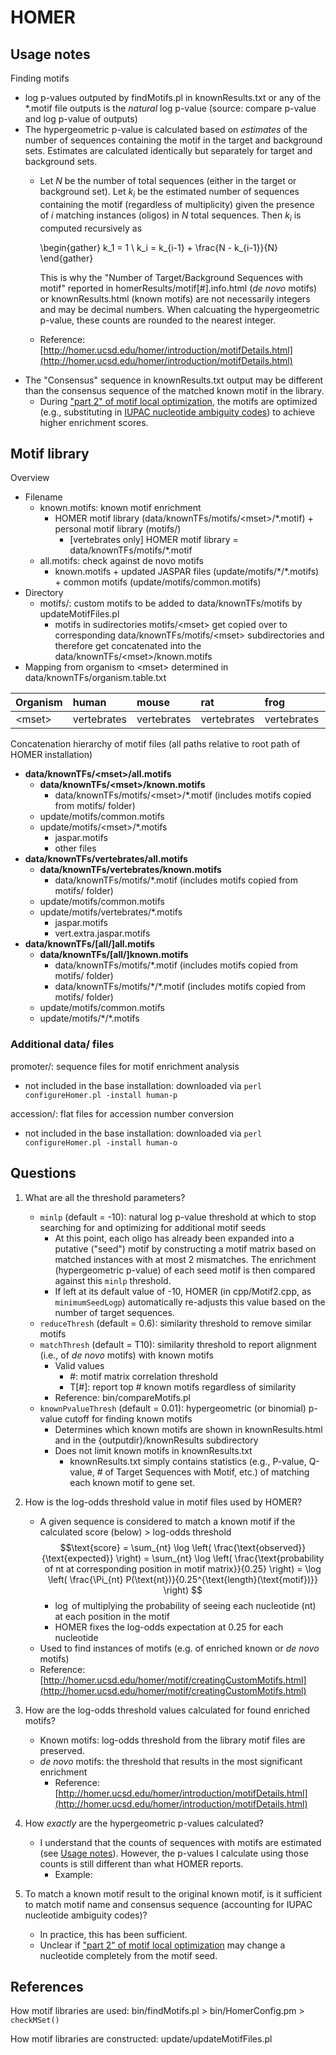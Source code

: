 # HOMER

## Usage notes <a name="usage"></a>

Finding motifs
- log p-values outputed by findMotifs.pl in knownResults.txt or any of the \*.motif file outputs is the *natural* log p-value (source: compare p-value and log p-value of outputs)
- The hypergeometric p-value is calculated based on *estimates* of the number of sequences containing the motif in the target and background sets. Estimates are calculated identically but separately for target and background sets.
  - Let $N$ be the number of total sequences (either in the target or background set). Let $k_i$ be the estimated number of sequences containing the motif (regardless of multiplicity) given the presence of $i$ matching instances (oligos) in $N$ total sequences. Then $k_i$ is computed recursively as

    \begin{gather}
    k_1 = 1 \\
    k_i = k_{i-1} + \frac{N - k_{i-1}}{N}
    \end{gather}

    This is why the "Number of Target/Background Sequences with motif" reported in homerResults/motif[#].info.html (*de novo* motifs) or knownResults.html (known motifs) are not necessarily integers and may be decimal numbers. When calcuating the hypergeometric p-value, these counts are rounded to the nearest integer.
  - Reference: [http://homer.ucsd.edu/homer/introduction/motifDetails.html](http://homer.ucsd.edu/homer/introduction/motifDetails.html)
- The "Consensus" sequence in knownResults.txt output may be different than the consensus sequence of the matched known motif in the library.
  - During ["part 2" of motif local optimization](http://homer.ucsd.edu/homer/introduction/motifDetails.html), the motifs are optimized (e.g., substituting in [IUPAC nucleotide ambiguity codes](https://en.wikipedia.org/wiki/Nucleic_acid_notation)) to achieve higher enrichment scores.

## Motif library

Overview
- Filename
  - known.motifs: known motif enrichment
    - HOMER motif library (data/knownTFs/motifs/\<mset>/\*.motif) + personal motif library (motifs/)
      - [vertebrates only] HOMER motif library = data/knownTFs/motifs/\*.motif
  - all.motifs: check against de novo motifs
    - known.motifs + updated JASPAR files (update/motifs/\*/\*.motifs) + common motifs (update/motifs/common.motifs)
- Directory
  - motifs/: custom motifs to be added to data/knownTFs/motifs by updateMotifFiles.pl
    - motifs in sudirectories motifs/\<mset> get copied over to corresponding data/knownTFs/motifs/\<mset> subdirectories and therefore get concatenated into the data/knownTFs/\<mset>/known.motifs
- Mapping from organism to \<mset> determined in data/knownTFs/organism.table.txt

| Organism | human       | mouse       | rat         | frog        | zebrafish   | fly     | worm  | yeast | arabidopsis |
| :------- | :---------- | :---------- | :---------- | :---------- | :---------- | :------ | :---- | :---- | :---------- |
| \<mset>  | vertebrates | vertebrates | vertebrates | vertebrates | vertebrates | insects | worms | yeast | plants      |


Concatenation hierarchy of motif files (all paths relative to root path of HOMER installation)
- **data/knownTFs/\<mset>/all.motifs**
  - **data/knownTFs/\<mset>/known.motifs**
    - data/knownTFs/motifs/\<mset>/\*.motif  (includes motifs copied from motifs/ folder)
  - update/motifs/common.motifs
  - update/motifs/\<mset>/\*.motifs
    - jaspar.motifs
    - other files
- **data/knownTFs/vertebrates/all.motifs**
  - **data/knownTFs/vertebrates/known.motifs**
    - data/knownTFs/motifs/\*.motif  (includes motifs copied from motifs/ folder)
  - update/motifs/common.motifs
  - update/motifs/vertebrates/\*.motifs
    - jaspar.motifs
    - vert.extra.jaspar.motifs
- **data/knownTFs/[all/]all.motifs**
  - **data/knownTFs/[all/]known.motifs**
    - data/knownTFs/motifs/\*.motif  (includes motifs copied from motifs/ folder)
    - data/knownTFs/motifs/\*/\*.motif  (includes motifs copied from motifs/ folder)
  - update/motifs/common.motifs
  - update/motifs/\*/\*.motifs

### Additional data/ files
promoter/: sequence files for motif enrichment analysis
- not included in the base installation: downloaded via `perl configureHomer.pl -install human-p`

accession/: flat files for accession number conversion
- not included in the base installation: downloaded via `perl configureHomer.pl -install human-o`

## Questions

1. What are all the threshold parameters?
   - `minlp` (default = -10): natural log p-value threshold at which to stop searching for and optimizing for additional motif seeds
     - At this point, each oligo has already been expanded into a putative ("seed") motif by constructing a motif matrix based on matched instances with at most 2 mismatches. The enrichment (hypergeometric p-value) of each seed motif is then compared against this `minlp` threshold.
     - If left at its default value of -10, HOMER (in cpp/Motif2.cpp, as `minimumSeedLogp`) automatically re-adjusts this value based on the number of target sequences.
   - `reduceThresh` (default = 0.6): similarity threshold to remove similar motifs
   - `matchThresh` (default = T10): similarity threshold to report alignment (i.e., of *de novo* motifs) with known motifs
     - Valid values
       - #: motif matrix correlation threshold
       - T\[#\]: report top # known motifs regardless of similarity
     - Reference: bin/compareMotifs.pl
   - `knownPvalueThresh` (default = 0.01): hypergeometric (or binomial) p-value cutoff for finding known motifs
     - Determines which known motifs are shown in knownResults.html and in the {outputdir}/knownResults subdirectory
     - Does not limit known motifs in knownResults.txt
       - knownResults.txt simply contains statistics (e.g., P-value, Q-value, # of Target Sequences with Motif, etc.) of matching each known motif to gene set.

2. How is the log-odds threshold value in motif files used by HOMER?
   - A given sequence is considered to match a known motif if the calculated score (below) > log-odds threshold
     $$\text{score} = \sum_{nt} \log \left( \frac{\text{observed}}{\text{expected}} \right) = \sum_{nt} \log \left( \frac{\text{probability of nt at corresponding position in motif matrix}}{0.25} \right) = \log \left( \frac{\Pi_{nt} P(\text{nt})}{0.25^{\text{length}(\text{motif})}} \right) $$
       - $\log$ of multiplying the probability of seeing each nucleotide (nt) at each position in the motif
       - HOMER fixes the log-odds expectation at 0.25 for each nucleotide
   - Used to find instances of motifs (e.g. of enriched known or *de novo* motifs)
   - Reference: [http://homer.ucsd.edu/homer/motif/creatingCustomMotifs.html](http://homer.ucsd.edu/homer/motif/creatingCustomMotifs.html)

3. How are the log-odds threshold values calculated for found enriched motifs?
   - Known motifs: log-odds threshold from the library motif files are preserved.
   - *de novo* motifs: the threshold that results in the most significant enrichment
     - Reference: [http://homer.ucsd.edu/homer/introduction/motifDetails.html](http://homer.ucsd.edu/homer/introduction/motifDetails.html)

4. How *exactly* are the hypergeometric p-values calculated?
   - I understand that the counts of sequences with motifs are estimated (see [Usage notes](#usage)). However, the p-values I calculate using those counts is still different than what HOMER reports.
     - Example: 

5. To match a known motif result to the original known motif, is it sufficient to match motif name and consensus sequence (accounting for IUPAC nucleotide ambiguity codes)?
   - In practice, this has been sufficient.
   - Unclear if ["part 2" of motif local optimization](http://homer.ucsd.edu/homer/introduction/motifDetails.html) may change a nucleotide completely from the motif seed.

## References

How motif libraries are used: bin/findMotifs.pl > bin/HomerConfig.pm > `checkMSet()`

How motif libraries are constructed: update/updateMotifFiles.pl

<!---  --> 